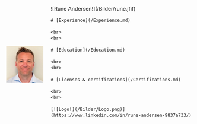 <div style="display: flex; align-items: center;">
  <img src="/Bilder/rune.jfif" alt="Rune Andersen" width="100" height="100" style="margin-right: 20px;">
  <div>
    ![Rune Andersen!](/Bilder/rune.jfif)

    # [Experience](/Experience.md)

    <br>
    <br>

    # [Education](/Education.md)

    <br>
    <br>

    # [Licenses & certifications](/Certifications.md)

    <br>
    <br>

    [![Logo!](/Bilder/Logo.png)](https://www.linkedin.com/in/rune-andersen-9837a733/)
  </div>
</div>


